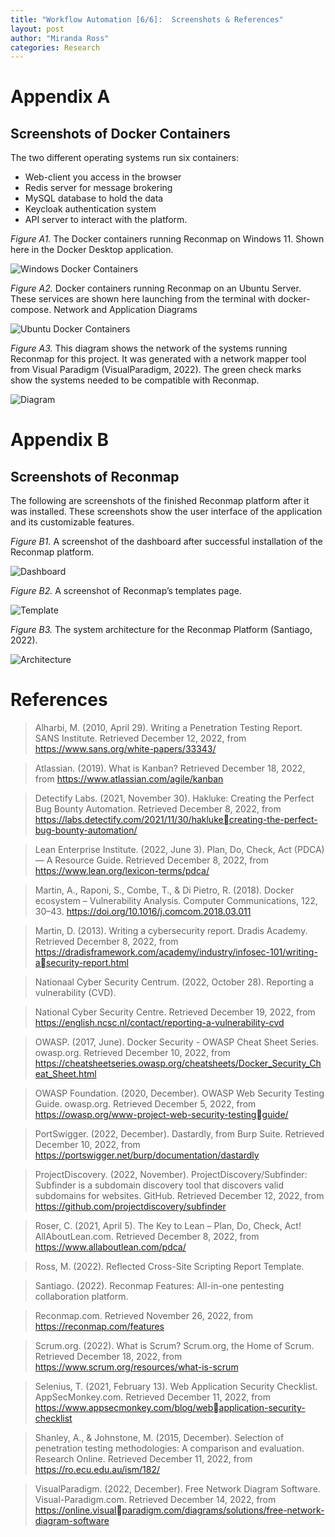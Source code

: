 ```yaml
---
title: "Workflow Automation [6/6]:  Screenshots & References"
layout: post
author: "Miranda Ross"
categories: Research
---
```


# Appendix A
## Screenshots of Docker Containers
The two different operating systems run six containers: 
-	Web-client you access in the browser
-	Redis server for message brokering
-	MySQL database to hold the data
-	Keycloak authentication system
-	API server to interact with the platform.
 
_Figure A1._
The Docker containers running Reconmap on Windows 11. Shown here in the Docker Desktop application.

![Windows Docker Containers](/assets/images/automation/docker%20running.png)
 

_Figure A2._
Docker containers running Reconmap on an Ubuntu Server. These services are shown here launching from the terminal with docker-compose.
Network and Application Diagrams

![Ubuntu Docker Containers](/assets/images/automation/ubuntu.png)


_Figure A3._
This diagram shows the network of the systems running Reconmap for this project. It was generated with a network mapper tool from Visual Paradigm (VisualParadigm, 2022). The green check marks show the systems needed to be compatible with Reconmap.

![Diagram](/assets/images/automation/network.png)


# Appendix B
## Screenshots of Reconmap
The following are screenshots of the finished Reconmap platform after it was installed. These screenshots show the user interface of the application and its customizable features.  

_Figure B1._
A screenshot of the dashboard after successful installation of the Reconmap platform.

![Dashboard](/assets/images/automation/dashboard.png)

_Figure B2._
A screenshot of Reconmap’s templates page.

![Template](/assets/images/automation/project-templates.png)

_Figure B3._
The system architecture for the Reconmap Platform (Santiago, 2022).

![Architecture](/assets/images/automation/structure.png)

# References
> Alharbi, M. (2010, April 29). Writing a Penetration Testing Report. SANS Institute. Retrieved December 12, 2022, from https://www.sans.org/white-papers/33343/

>Atlassian. (2019). What is Kanban? Retrieved December 18, 2022, from https://www.atlassian.com/agile/kanban

> Detectify Labs. (2021, November 30). Hakluke: Creating the Perfect Bug Bounty Automation. Retrieved December 8, 2022, from https://labs.detectify.com/2021/11/30/haklukecreating-the-perfect-bug-bounty-automation/

> Lean Enterprise Institute. (2022, June 3). Plan, Do, Check, Act (PDCA) — A Resource Guide. Retrieved December 8, 2022, from https://www.lean.org/lexicon-terms/pdca/

> Martin, A., Raponi, S., Combe, T., & Di Pietro, R. (2018). Docker ecosystem – Vulnerability Analysis. Computer Communications, 122, 30–43. https://doi.org/10.1016/j.comcom.2018.03.011

> Martin, D. (2013). Writing a cybersecurity report. Dradis Academy. Retrieved December 8, 2022, from https://dradisframework.com/academy/industry/infosec-101/writing-asecurity-report.html

> Nationaal Cyber Security Centrum. (2022, October 28). Reporting a vulnerability (CVD). 

> National Cyber Security Centre. Retrieved December 19, 2022, from https://english.ncsc.nl/contact/reporting-a-vulnerability-cvd

> OWASP. (2017, June). Docker Security - OWASP Cheat Sheet Series. owasp.org. Retrieved December 10, 2022, from https://cheatsheetseries.owasp.org/cheatsheets/Docker_Security_Cheat_Sheet.html

> OWASP Foundation. (2020, December). OWASP Web Security Testing Guide. owasp.org. Retrieved December 5, 2022, from https://owasp.org/www-project-web-security-testingguide/

> PortSwigger. (2022, December). Dastardly, from Burp Suite. Retrieved December 10, 2022, from https://portswigger.net/burp/documentation/dastardly

> ProjectDiscovery. (2022, November). ProjectDiscovery/Subfinder: Subfinder is a subdomain discovery tool that discovers valid subdomains for websites. GitHub. Retrieved December 12, 2022, from https://github.com/projectdiscovery/subfinder

> Roser, C. (2021, April 5). The Key to Lean – Plan, Do, Check, Act! AllAboutLean.com. Retrieved December 8, 2022, from https://www.allaboutlean.com/pdca/

> Ross, M. (2022). Reflected Cross-Site Scripting Report Template.

> Santiago. (2022). Reconmap Features: All-in-one pentesting collaboration platform. 

> Reconmap.com. Retrieved November 26, 2022, from https://reconmap.com/features

> Scrum.org. (2022). What is Scrum? Scrum.org, the Home of Scrum. Retrieved December 18, 2022, from https://www.scrum.org/resources/what-is-scrum

> Selenius, T. (2021, February 13). Web Application Security Checklist. AppSecMonkey.com. Retrieved December 11, 2022, from https://www.appsecmonkey.com/blog/webapplication-security-checklist

> Shanley, A., & Johnstone, M. (2015, December). Selection of penetration testing methodologies: A comparison and evaluation. Research Online. Retrieved December 11, 2022, from https://ro.ecu.edu.au/ism/182/

> VisualParadigm. (2022, December). Free Network Diagram Software. Visual-Paradigm.com. Retrieved December 14, 2022, from https://online.visualparadigm.com/diagrams/solutions/free-network-diagram-software